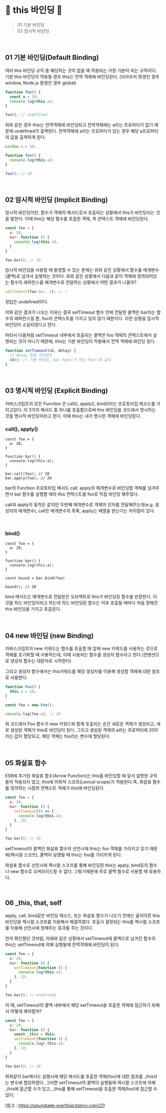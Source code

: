 # 🎃 this 바인딩 🎃
>01 기본 바인딩 <br/>
02 암시적 바인딩 <br/>

<br/>

## 01 기본 바인딩(Default Binding)
여러 this 바인딩 규칙 중 해당하는 것이 없을 때 적용되는 가장 기본이 되는 규칙이다. 기본 this 바인딩이 적용될 경우 this는 전역 객체에 바인딩된다. (브라우저 환경인 경우 window, Node.js 환경인 경우 global)
```js
function foo() {
  const a = 10;
  console.log(this.a);
}

foo(); // undefined
``` 
위와 같은 경우 this는 전역객체에 바인딩되고 전역객체에는 a라는 프로퍼티가 없기 때문에 undefined가 출력된다. 전역객체에 a라는 프로퍼티가 있는 경우 해당 a프로퍼티의 값을 출력하게 된다.
```js
window.a = 10;

function foo() {
  console.log(this.a);
}

foo(); // 10
``` 

 <br/>
 
## 02 암시적 바인딩 (Implicit Binding)
암시적 바인딩이란, 함수가 객체의 메서드로서 호출되는 상황에서 this가 바인딩되는 것을 말한다. 이때 this는 해당 함수를 호출한 객체, 즉 콘텍스트 객체에 바인딩된다.
```js
const foo = {
  a: 20,
  bar: function () {
    console.log(this.a);
  }
}

foo.bar(); // 20
``` 
암시적 바인딩을 사용할 때 발생할 수 있는 문제는 위와 같은 상황에서 함수를 매개변수(콜백)로 넘겨서 실행하는 것이다. 위와 같은 상황에서 다음과 같이 객체에 정의되어있는 함수의 레퍼런스를 매개변수로 전달하는 상황에서 어떤 결과가 나올까?
```js
setTimeout(foo.bar, 1); // ?
```
정답은 undefined이다.

이와 같은 결과가 나오는 이유는 결국 setTimeout 함수 안에 전달한 콜백은 bar라는 함수의 레퍼런스일 뿐, foo의 콘텍스트를 가지고 있지 않기 때문이다. 이런 상황을 암시적 바인딩이 소실되었다고 한다.

따라서 다음처럼 setTimeout 내부에서 호출되는 콜백은 foo 객체의 콘텍스트에서 실행되는 것이 아니기 때문에, this는 기본 바인딩이 적용돼서 전역 객체에 바인딩 된다. 
```js
function setTimeout(cb, delay) {
  // delay 만큼 기다린다
  cb(); // 기본 바인딩, bar.foo()가 아닌 foo()와 같다
}
```

<br/>
 
## 03 명시적 바인딩 (Explicit Binding)
자바스크립트의 모든 Function 은 call(), apply(), bind()라는 프로토타입 메소드를 가지고있다. 이 3가지 메서드 중 하나를 호출함으로써 this 바인딩을 코드에서 명시하는 것을 명시적 바인딩이라고 한다. 이때 this는 내가 명시한 객체에 바인딩된다.


### call(), apply()
```
const foo = {
  a: 20,
}

function bar() {
  console.log(this.a);
}

bar.call(foo); // 20
bar.apply(foo); // 20
``` 
bar의 Function 프로토타입 메서드 call, apply의 매개변수로 바인딩할 객체를 넘겨주면서 bar 함수를 실행할 때의 this 컨텍스트를 foo로 직접 바인딩 해주었다.

call과 apply의 동작은 같지만 두번째 매개변수로 객체의 인자를 전달해주는데(e.g. 생성자의 매개변수), call은 매개변수의 목록, apply는 배열을 받는다는 차이점이 있다.

 <br/>

### bind()
```
const foo = {
  a: 20,
}

function bar() {
  console.log(this.a);
}

const bound = bar.bind(foo)

bound(); // 20
```
bind 메서드는 매개변수로 전달받은 오브젝트로 this가 바인딩된 함수를 반환한다. 이것을 하드 바인딩이라고 하는데 하드 바인딩된 함수는 이후 호출될 때마다 처음 정해진 this 바인딩을 가지고 호출된다.

<br/> 

## 04 new 바인딩 (new Binding)
자바스크립트의 new 키워드는 함수를 호출할 때 앞에 new 키워드를 사용하는 것으로 객체를 초기화할 때 사용하는데, 이때 사용되는 함수를 생성자 함수라고 한다.(컨벤션으로 생성자 함수는 대문자로 시작한다)

그리고 생성자 함수에서는 this키워드를 해당 생성자를 이용해 생성할 객체에 대한 참조로 사용한다.
```js
function Foo() {
  this.a = 20;
}

const foo = new Foo();

console.log(foo.a); // 20
``` 
위 코드에서 Foo 함수가 new 키워드와 함께 호출되는 순간 새로운 객체가 생성되고, 새로 생성된 객체가 this로 바인딩이 된다. 그리고 생성된 객체의 a라는 프로퍼티에 20이라는 값이 할당되고, 해당 객체는 foo라는 변수에 할당된다.

<br/> 

## 05 화살표 함수
ES6에 추가된 화살표 함수(Arrow Function)는 this를 바인딩할 때 앞서 설명한 규칙들이 적용되지 않고, this에 어휘적 스코프(Lexical scope)가 적용된다.즉, 화살표 함수를 정의하는 시점의 컨텍스트 객체가 this에 바인딩된다.
```js
const foo = {
  a: 20,
  bar: function () {
    setTimeout(() => {
      console.log(this.a);
    }, 1);
  }
}

foo.bar(); // 20
```
setTimeout의 콜백인 화살표 함수의 선언시에 this는 foo 객체를 가리키고 있기 때문에(렉시컬 스코프), 콜백이 실행될 때 this는 foo를 가리키게 된다.

화살표 함수로 선언시에 렉시컬 스코프를 통해 바인딩된 this는 apply, bind등의 함수나 new 함수로 오버라이드할 수 없다. 그렇기때문에 주로 콜백 함수로 사용할 때 유용하다.

<br/> 

## 06 _this, that, self
apply, call, bind같은 바인딩 메소드, 또는 화살표 함수가 나오기 전에는 골치아픈 this 바인딩을 렉시컬 스코프를 이용해서 해결하였다. 호출시 결정되는 this를 렉시컬 스코프를 이용해 선언시에 정해주는 효과를 주는 것이다.

먼저 확인했던 것처럼, 아래와 같은 상황에서 setTimeout에 콜백으로 넘겨진 함수의 this는 setTimeout에 의해 실행될때 전역객체에 바인딩이 된다.
```js
const foo = {
  a: 20,
  bar: function () {
    setTimeout(function () {
      console.log(this.a);
    }, 1);
  }
}

foo.bar(); // undefined
``` 
이 때, setTimeout의 콜백 내부에서 해당 setTimeout을 호출한 객체에 접근하기 위해서 어떻게 해야할까?
```js
const foo = {
  a: 20,
  bar: function () {
    const _this = this;
    setTimeout(function () {
      console.log(_this.a);
    }, 1);
  }
}

foo.bar(); // 20
```
위와같이 bar메서드 실행시에 해당 메서드를 호출한 객체(foo)에 대한 참조를 _this라는 변수에 할당하였다. 그러면 setTimeout의 콜백이 실행될때 렉시컬 스코프에 의해 _this에 접근할 수가 있고, _this를 통해 setTimeout을 호출한 객체(foo)에 접근할 수 있다.

(참고 : https://seungtaek-overflow.tistory.com/21)
